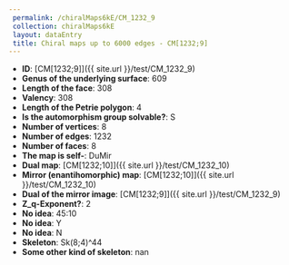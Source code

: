 ```yaml
--- 
 permalink: /chiralMaps6kE/CM_1232_9 
 collection: chiralMaps6kE
 layout: dataEntry
 title: Chiral maps up to 6000 edges - CM[1232;9]
---
```


- **ID**: [CM[1232;9]]({{ site.url }}/test/CM_1232_9)
- **Genus of the underlying surface**: 609
- **Length of the face**: 308
- **Valency**: 308
- **Length of the Petrie polygon**: 4
- **Is the automorphism group solvable?**: S
- **Number of vertices**: 8
- **Number of edges**: 1232
- **Number of faces**: 8
- **The map is self-**: DuMir
- **Dual map**: [CM[1232;10]]({{ site.url }}/test/CM_1232_10)
- **Mirror (enantihomorphic) map**: [CM[1232;10]]({{ site.url }}/test/CM_1232_10)
- **Dual of the mirror image**: [CM[1232;9]]({{ site.url }}/test/CM_1232_9)
- **Z_q-Exponent?**: 2
- **No idea**:  45:10
- **No idea**: Y
- **No idea**: N
- **Skeleton**: Sk(8;4)^44
- **Some other kind of skeleton**: nan
